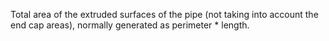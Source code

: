 ﻿Total area of the extruded surfaces of the pipe (not taking into account the end cap areas), normally generated as perimeter \* length.